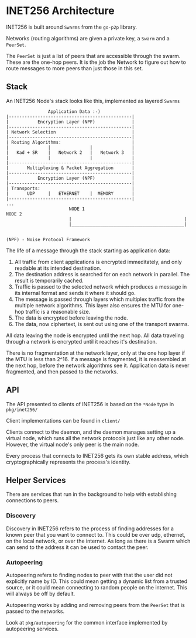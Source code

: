 # INET256 Architecture

INET256 is built around `Swarms` from the `go-p2p` library.

Networks (routing algorithms) are given a private key, a `Swarm` and a `PeerSet`.

The `PeerSet` is just a list of peers that are accessible through the swarm.
These are the one-hop peers.
It is the job the Network to figure out how to route messages to more peers than just those in this set.

## Stack
An INET256 Node's stack looks like this, implemented as layered `Swarms`

```
				Application Data :-)
|-----------------------------------------------|
|		  	Encryption Layer (NPF)		        |
|-----------------------------------------------|
| Network Selection								|
|-----------------------------------------------|
| Routing Algorithms:							|
|				|				|				|
|	Kad + SR	|	Network 2	|	Network 3   |
|				|				|				|
|-----------------------------------------------|
| 		Multiplexing & Packet Aggregation		|
|-----------------------------------------------|
|		  	Encryption Layer (NPF)		        |
|-----------------------------------------------|
| Transports:									|
|       UDP     |   ETHERNET    |  MEMORY		|
|-----------------------------------------------|					...
						NODE 1										NODE 2
						|											|
						|___________________________________________|


(NPF) - Noise Protocol Framework
```

The life of a message through the stack starting as application data:

1. All traffic from client applications is encrypted immeditately, and only readable at its intended destination.
2. The destination address is searched for on each network in parallel. The result is temporarily cached.
3. Traffic is passed to the selected network which produces a message in its internal format and sends it where it should go.
4. The message is passed through layers which multiplex traffic from the multiple network algorithms.
This layer also ensures the MTU for one-hop traffic is a reasonable size.
5. The data is encrypted before leaving the node.
6. The data, now ciphertext, is sent out using one of the transport swarms.

All data leaving the node is encrypted until the next hop.  All data traveling through a network is encrypted until it reaches it's destination.

There is no fragmentation at the network layer, only at the one hop layer if the MTU is less than 2^16.
If a message is fragmented, it is reassembled at the next hop, before the network algorithms see it.
Application data is never fragmented, and then passed to the networks.

## API
The API presented to clients of INET256 is based on the `*Node` type in `pkg/inet256/`

Client implementations can be found in `client/`

Clients connect to the daemon, and the daemon manages setting up a virtual node, which runs all the network protocols just like any other node.  However, the virtual node's only peer is the main node.

Every process that connects to INET256 gets its own stable address, which cryptographically represents the process's identity.

## Helper Services
There are services that run in the background to help with establishing connections to peers.

### Discovery
Discovery in INET256 refers to the process of finding addresses for a known peer that you want to connect to.
This could be over udp, ethernet, on the local network, or over the internet.
As long as there is a Swarm which can send to the address it can be used to contact the peer.

### Autopeering
Autopeering refers to finding nodes to peer with that the user did not explicitly name by ID.
This could mean getting a dynamic list from a trusted source, or it could mean connecting to random people on the internet.
This will always be off by default.

Autopeering works by adding and removing peers from the `PeerSet` that is passed to the networks.

Look at `pkg/autopeering` for the common interface implemented by autopeering services.
